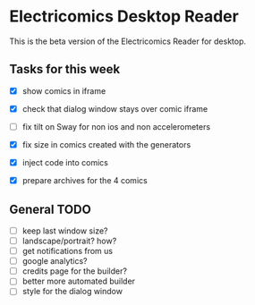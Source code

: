 # Electricomics Desktop Reader

This is the beta version of the Electricomics Reader for desktop.


## Tasks for this week

* [x] show comics in iframe
* [x] check that dialog window stays over comic iframe
* [ ] fix tilt on Sway for non ios and non accelerometers
* [x] fix size in comics created with the generators
* [x] inject code into comics
* [x] prepare archives for the 4 comics


## General TODO

* [ ] keep last window size?
* [ ] landscape/portrait? how?
* [ ] get notifications from us
* [ ] google analytics?
* [ ] credits page for the builder?
* [ ] better more automated builder
* [ ] style for the dialog window